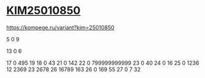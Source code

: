 # [KIM25010850](https://github.com/voron5096/inf)
https://kompege.ru/variant?kim=25010850

5	0		9

13	0		6

17	0		495 19
18	0		43
21	0		142
22	0		799999999999
23	0		40
24	0		16
25	0		1236 12
2369 23
2678 26
16789 163
26	0		169 55
27	0		7 32
